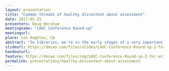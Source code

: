 ```yaml
---
layout: presentation
title: "Common threads of healthy discontent about assessment"
date: 2017-05-31
presenters: Doug Worsham
meetingname: "LAUC Conference Round-up"
meetingurl: 
place: Los Angeles, CA
abstract: "In libraries, we're in the early stages of a very important effort to re-think assessment. ACRL's Value report, the impressive and growing number of Assessment in Action projects, and an increased interest in connections between libraries and SOTL all offer positive steps forward and practical approaches to assessment and improved communication of the essential value of library staff, services, and collections. In general, these are very good things. At the same time, however, we're seeing more and more unrest and discomfort among many library staff about how assessment is interpreted, discussed, and implemented in libraries. It may already be time to re-think our approach to assessment (again). This talk explores threads of discontent about assessment gathered at three recent conferences, and tries to constructively reframe our conversation from discussing a culture of assessment to fostering a culture of learning."
slideurl: https://dmcwo.com/files/slides/LAUC-Conference-Round-up-2-for-writing.pdf
handouturl: 
feature: https://dmcwo.com/files/img/LAUC-Conference-Round-up-2-for-writing.001.jpeg
permalink: presentations/healthy-discontent-about-assessment
---
```



